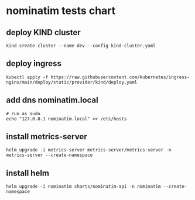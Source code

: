 # nominatim tests chart

## deploy KIND cluster

```console
kind create cluster --name dev --config kind-cluster.yaml
```

## deploy ingress

```console
kubectl apply -f https://raw.githubusercontent.com/kubernetes/ingress-nginx/main/deploy/static/provider/kind/deploy.yaml
```

## add dns nominatim.local

```console
# run as sudo
echo "127.0.0.1 nominatim.local" >> /etc/hosts
```

## install metrics-server

```console
helm upgrade -i metrics-server metrics-server/metrics-server -n metrics-server --create-namespace
```

## install helm

```console
helm upgrade -i nominatim charts/nominatim-api -n nominatim --create-namespace
```
